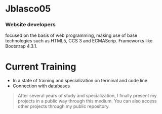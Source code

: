 # Jblasco05

### Website developers

focused on the basis of web programming, making use of base technologies such as HTML5, CCS 3 and ECMAScrip. Frameworks like Bootstrap 4.3.1.

# Current Training

  - In a state of training and specialization on terminal and code line
  - Connection with databases

> After several years of study and
> specialization, I finally present my
> projects in a public way through
> this medium. You can also access
> other projects through my public repository.
